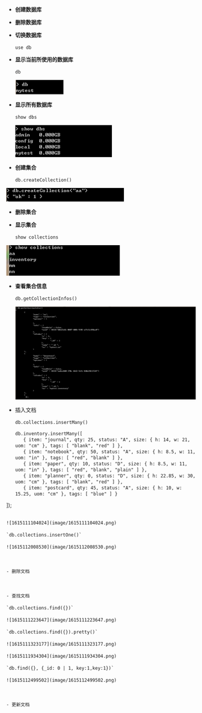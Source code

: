 - **创建数据库**



- **删除数据库**



- **切换数据库**

  `use db`

- **显示当前所使用的数据库**

  `db`

  ![1615111015816](image/1615111015816.png)

- **显示所有数据库**

  `show dbs`

  ![1615110993205](image/1615110993205.png)

- **创建集合**

    `db.createCollection()`

![1615110552711](image/1615110552711.png)

- **删除集合**



- **显示集合**

  `show collections`

![1615691456600](image/1615691456600.png)

- **查看集合信息**

  `db.getCollectionInfos()`

  ![1615113288341](image/1615113288341.png)



- 插入文档

  `db.collections.insertMany()`
  
  ```
  db.inventory.insertMany([
     { item: "journal", qty: 25, status: "A", size: { h: 14, w: 21, uom: "cm" }, tags: [ "blank", "red" ] },
     { item: "notebook", qty: 50, status: "A", size: { h: 8.5, w: 11, uom: "in" }, tags: [ "red", "blank" ] },
     { item: "paper", qty: 10, status: "D", size: { h: 8.5, w: 11, uom: "in" }, tags: [ "red", "blank", "plain" ] },
     { item: "planner", qty: 0, status: "D", size: { h: 22.85, w: 30, uom: "cm" }, tags: [ "blank", "red" ] },
     { item: "postcard", qty: 45, status: "A", size: { h: 10, w: 15.25, uom: "cm" }, tags: [ "blue" ] }
]);
  ```
  
  ![1615111104024](image/1615111104024.png)
  
  `db.collections.insertOne()`

![1615112008530](image/1615112008530.png)



- 删除文档



- 查找文档

  `db.collections.find({})`

  ![1615111223647](image/1615111223647.png)
  
  `db.collections.find({}).pretty()`
  
  ![1615111323177](image/1615111323177.png)
  
  ![1615111934304](image/1615111934304.png)
  
  `db.find({}, {_id: 0 | 1, key:1,key:1})`
  
  ![1615112499502](image/1615112499502.png)



- 更新文档



